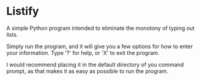 # Listify
A simple Python program intended to eliminate the monotony of typing out lists. 

Simply run the program, and it will give you a few options for how to enter your information. Type '?' for help, or 'X' to exit the program. 

I would recommend placing it in the default directory of you command prompt, as that makes it as easy as possible to run the program.
